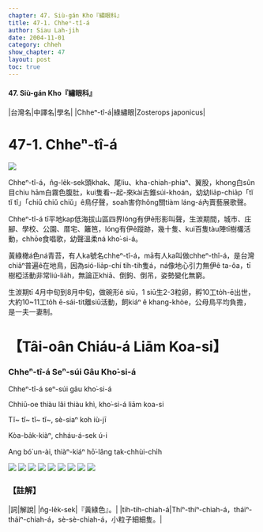 ```yaml
---
chapter: 47. Siù-gán Kho『繡眼科』
title: 47-1. Chheⁿ-tî-á
author: Siau Lah-jih
date: 2004-11-01    
category: chheh
show_chapter: 47
layout: post
toc: true
---
```


#### 47. Siù-gán Kho『繡眼科』


|台灣名|中譯名|學名|
|Chheⁿ-tî-á|綠繡眼|Zosterops japonicus|


# 47-1. Chheⁿ-tî-á

![](../too5/47/47-1-1.Chheⁿ-tî-á.jpg)


Chheⁿ-tî-á，n̂g-le̍k-sek頭khak、尾liu、kha-chiah-phiaⁿ、翼股，khong白sûn目chiu hām白霧色腹肚，kui隻看--起-來kài古錐súi-khoán，幼幼lia̍p-chia̍p「tĭ tĭ tĭ」「chiŭ chiŭ chiŭ」ê鳥仔聲，soah害你hông關tiàm láng-á內賣藝展歌聲。
 
Chheⁿ-tî-á tī平地kap低海拔山區四界lóng有伊ê形影叫聲，生湠期間，城市、庄腳、學校、公園、厝宅、籬笆，lóng有伊ê蹤跡，幾十隻、kui百隻tàu陣tī樹欉活動，chhōe食唱歌，幼聲溫柔ná kho͘-si-á。

黃綠橄á色ná青苔，有人ka號名chheⁿ-tî-á，mā有人ka叫做chheⁿ-thî-á，是台灣chiâⁿ普遍ê在地鳥，因為sió-lia̍p-chí tih-tih隻á，ná像地心引力無伊ê ta-ôa，tī樹椏活動非常liú-lia̍h，無論正khiā、倒鉤、倒吊，姿勢變化無窮。

生湠期tī 4月中旬到8月中旬，做碗形ê siū，1 siū生2-3粒卵，孵10工to̍h-ē出世，大約10~11工to̍h ē-sái-tit離siū活動，飼kiáⁿ ê khang-khòe，公母鳥平均負擔，是一夫一妻制。





# 【Tâi-oân Chiáu-á Liām Koa-si】

### **Chheⁿ-tî-á Seⁿ-súi Gâu Kho͘-si-á**


Chheⁿ-tî-á seⁿ-súi gâu kho͘-si-á

Chhiū-oe thiàu lâi thiàu khì, kho͘-si-á liām koa-si

Tĭ~ tĭ~ tĭ~ tĭ~, sè-siaⁿ koh iù-jī

Kòa-ba̍k-kiàⁿ, chháu-á-sek ú-i

Ang bó͘ un-ài, thiàⁿ-kiáⁿ hō͘-lâng tak-chhùi-chi̍h

 
![](../too5/47/47-1-2.Chheⁿ-tî-á.jpg)
![](../too5/47/47-1-3.Chheⁿ-tî-á.jpg)
![](../too5/47/47-1-5.Chheⁿ-tî-á.jpg)
![](../too5/47/47-1-6.Chheⁿ-tî-á.jpg)
![](../too5/47/47-1-7.Chheⁿ-tî-á.jpg)
![](../too5/47/47-1-8.Chheⁿ-tî-á.jpg)
![](../too5/47/47-1-9.Chheⁿ-tî-á.jpg)
![](../too5/47/47-1-4.Chheⁿ-tî-á.jpg)
![](../too5/47/47-1-10.Chheⁿ-tî-á.jpg)




### 【註解】

|詞|解說|
|n̂g-le̍k-sek|『黃綠色』。|
|tih-tih-chiah-á|Thíⁿ-thíⁿ-chiah-á，tháiⁿ-tháiⁿ-chiah-á，sè-sè-chiah-á，小粒子細細隻。|





